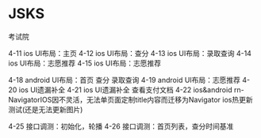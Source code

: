 # JSKS
考试院

4-11 ios UI布局：主页 
4-12 ios UI布局：查分
4-13 ios UI布局：录取查询
4-14 ios UI布局：志愿推荐
4-15 ios UI布局：志愿推荐

4-18 android UI布局：首页 查分 录取查询
4-19 android UI布局：志愿推荐
4-20 ios UI遗漏补全
4-21 ios UI遗漏补全 查看支付文档
4-22 ios&android rn-NavigatorIOS因不灵活，无法单页面定制title内容而迁移为Navigator  ios热更新测试(还是无法更新图片)

4-25 接口调测：初始化，轮播
4-26 接口调测：首页列表，查分时间基准

